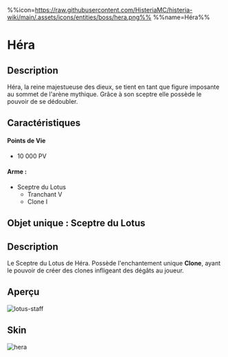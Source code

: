%%icon=https://raw.githubusercontent.com/HisteriaMC/histeria-wiki/main/.assets/icons/entities/boss/hera.png%%
%%name=Héra%%
# Héra

## Description 
Héra, la reine majestueuse des dieux, se tient en tant que figure imposante au sommet de l'arène mythique. Grâce à son sceptre elle possède le pouvoir de se dédoubler.

## Caractéristiques

#### __Points de Vie__
+ 10 000 PV

#### __Arme :__
+ Sceptre du Lotus
  - Tranchant V
  - Clone I

## Objet unique : Sceptre du Lotus

## Description
Le Sceptre du Lotus de Héra. Possède l'enchantement unique __Clone__, ayant le pouvoir de créer des clones infligeant des dégâts au joueur.

## Aperçu
![lotus-staff](https://raw.githubusercontent.com/HisteriaMC/histeria-wiki/main/.assets/items/lotus-staff.png)

## Skin

![hera](https://raw.githubusercontent.com/HisteriaMC/histeria-wiki/main/.assets/entities/boss/hera.png)


